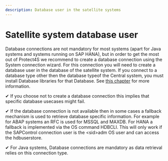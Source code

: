```yaml
---
description: Database user in the satellite systems
---
```


# Satellite system database user

Database connections are not mandatory for most systems (apart for Java systems and systems running on SAP HANA), but in order to get the most out of Protect4S we recommend to create a database connection using the System connection wizard. For this connection you will need to create a database user in the database of the satellite system. If you connect to a database type other then the database typeof the Central system, you must install Database libraries for that Database. See [this chapter](../../../troubleshooting/heterogeneous-db-connections-and-installing-db-libraries/) for more information.

✔ If you choose not to create a database connection this implies that specific database usecases might fail.

✔ If the database connection is not available then in some cases a fallback mechanism is used to retrieve database specific information. For example for ABAP systems an RFC is used for MSSQL and MAXDB. For HANA a fallback is implemented via the OS command HDBCLI. This will only work if the SAPControl connection user is the \<sid>adm OS user and can access the hdbuserstore.

✔ For Java systems, Database connections are mandatory as data retrieval relies on this connection type.

